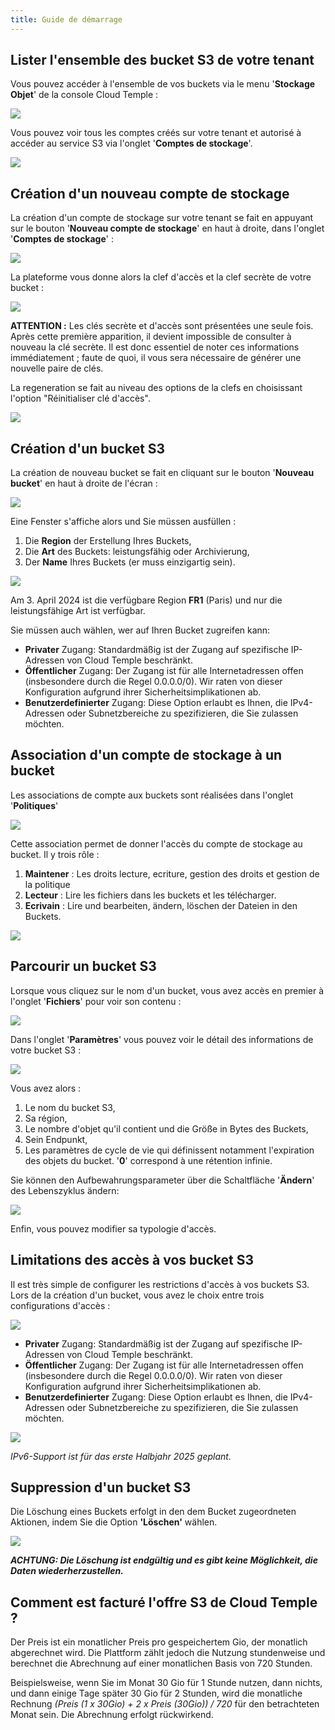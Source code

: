 ```yaml
---
title: Guide de démarrage
---
```


## Lister l'ensemble des bucket S3 de votre tenant

Vous pouvez accéder à l'ensemble de vos buckets via le menu '__Stockage Objet__' de la console Cloud Temple :

![](images/S3_list_bucket.png)

Vous pouvez voir tous les comptes créés sur votre tenant et autorisé à accéder au service S3 via l'onglet '__Comptes de stockage__'.

![](images/S3_accounts.png)

## Création d'un nouveau compte de stockage

La création d'un compte de stockage sur votre tenant se fait en appuyant sur le bouton '__Nouveau compte de stockage__' en haut à droite, dans l'onglet '__Comptes de stockage__' :

![](images/S3_create_account.png)

La plateforme vous donne alors la clef d'accès et la clef secrète de votre bucket :

![](images/S3_storage_keys.png)

__ATTENTION :__ Les clés secrète et d'accès sont présentées une seule fois. Après cette première apparition, il devient impossible de consulter à nouveau la clé secrète. Il est donc essentiel de noter ces informations immédiatement ; faute de quoi, il vous sera nécessaire de générer une nouvelle paire de clés.

La regeneration se fait au niveau des options de la clefs en choisissant l'option "Réinitialiser clé d'accès".

![](images/S3_keyregen.png)

## Création d'un bucket S3 

La création de nouveau bucket se fait en cliquant sur le bouton '__Nouveau bucket__' en haut à droite de l'écran :

![](images/S3_create.png)

Eine Fenster s'affiche alors und Sie müssen ausfüllen :

1. Die **Region** der Erstellung Ihres Buckets,
2. Die **Art** des Buckets: leistungsfähig oder Archivierung,
3. Der **Name** Ihres Buckets (er muss einzigartig sein).

![](images/S3_create_popup_001.png)

Am 3. April 2024 ist die verfügbare Region **FR1** (Paris) und nur die leistungsfähige Art ist verfügbar.

Sie müssen auch wählen, wer auf Ihren Bucket zugreifen kann:

- **Privater** Zugang: Standardmäßig ist der Zugang auf spezifische IP-Adressen von Cloud Temple beschränkt.
- **Öffentlicher** Zugang: Der Zugang ist für alle Internetadressen offen (insbesondere durch die Regel 0.0.0.0/0). Wir raten von dieser Konfiguration aufgrund ihrer Sicherheitsimplikationen ab.
- **Benutzerdefinierter** Zugang: Diese Option erlaubt es Ihnen, die IPv4-Adressen oder Subnetzbereiche zu spezifizieren, die Sie zulassen möchten.

## Association d'un compte de stockage à un bucket

Les associations de compte aux buckets sont réalisées dans l'onglet '__Politiques__'

![](images/S3_account_assign.png)

Cette association permet de donner l'accès du compte de stockage au bucket. Il y trois rôle :

1. **Maintener** : Les droits lecture, ecriture, gestion des droits et gestion de la politique
2. **Lecteur** : Lire les fichiers dans les buckets et les télécharger.
3. **Ecrivain** : Lire und bearbeiten, ändern, löschen der Dateien in den Buckets.

![](images/S3_account_access.png)

## Parcourir un bucket S3

Lorsque vous cliquez sur le nom d'un bucket, vous avez accès en premier à l'onglet '__Fichiers__' pour voir son contenu :

![](images/S3_files.png)

Dans l'onglet '__Paramètres__' vous pouvez voir le détail des informations de votre bucket S3 :

![](images/S3_params.png)

Vous avez alors :

1. Le nom du bucket S3,
2. Sa région,
3. Le nombre d'objet qu'il contient und die Größe in Bytes des Buckets,
4. Sein Endpunkt,
5. Les paramètres de cycle de vie qui définissent notamment l'expiration des objets du bucket. '__0__' correspond à une rétention infinie.

Sie können den Aufbewahrungsparameter über die Schaltfläche '__Ändern__' des Lebenszyklus ändern:

![](images/S3_lifecycle.png)

Enfin, vous pouvez modifier sa typologie d'accès.

## Limitations des accès à vos bucket S3

Il est très simple de configurer les restrictions d'accès à vos buckets S3. Lors de la création d'un bucket, vous avez le choix entre trois configurations d'accès :

![](images/S3_create_popup_001.png)

- **Privater** Zugang: Standardmäßig ist der Zugang auf spezifische IP-Adressen von Cloud Temple beschränkt.
- **Öffentlicher** Zugang: Der Zugang ist für alle Internetadressen offen (insbesondere durch die Regel 0.0.0.0/0). Wir raten von dieser Konfiguration aufgrund ihrer Sicherheitsimplikationen ab.
- **Benutzerdefinierter** Zugang: Diese Option erlaubt es Ihnen, die IPv4-Adressen oder Subnetzbereiche zu spezifizieren, die Sie zulassen möchten.

![](images/S3_create_popup_002.png)

*IPv6-Support ist für das erste Halbjahr 2025 geplant.*

## Suppression d'un bucket S3

Die Löschung eines Buckets erfolgt in den dem Bucket zugeordneten Aktionen, indem Sie die Option __'Löschen'__ wählen.

![](images/S3_delete.png)

_**ACHTUNG: Die Löschung ist endgültig und es gibt keine Möglichkeit, die Daten wiederherzustellen.**_

## Comment est facturé l'offre S3 de Cloud Temple ?

Der Preis ist ein monatlicher Preis pro gespeichertem Gio, der monatlich abgerechnet wird. Die Plattform zählt jedoch die Nutzung stundenweise und berechnet die Abrechnung auf einer monatlichen Basis von 720 Stunden.

Beispielsweise, wenn Sie im Monat 30 Gio für 1 Stunde nutzen, dann nichts, und dann einige Tage später 30 Gio für 2 Stunden, wird die monatliche Rechnung *(Preis (1 x 30Gio) + 2 x Preis (30Gio)) / 720* für den betrachteten Monat sein. Die Abrechnung erfolgt rückwirkend.